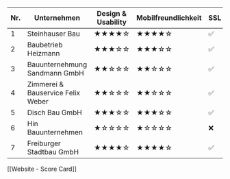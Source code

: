 | Nr. | Unternehmen                       | Design & Usability | Mobilfreundlichkeit | SSL | Ladezeit | Inhaltstiefe | Interaktivität |
| --- | --------------------------------- | ------------------ | ------------------- | --- | -------- | ------------ | -------------- |
| 1   | Steinhauser Bau                   | ★★★★☆              | ★★★★☆               | ✅   | Schnell  | Hoch         | Hoch           |
| 2   | Baubetrieb Heizmann               | ★★★☆☆              | ★★★☆☆               | ✅   | Mittel   | Mittel       | Mittel         |
| 3   | Bauunternehmung Sandmann GmbH     | ★★☆☆☆              | ★★☆☆☆               | ✅   | Mittel   | Niedrig      | Niedrig        |
| 4   | Zimmerei & Bauservice Felix Weber | ★★☆☆☆              | ★★☆☆☆               | ✅   | Langsam  | Niedrig      | Niedrig        |
| 5   | Disch Bau GmbH                    | ★★★☆☆              | ★★★☆☆               | ✅   | Schnell  | Hoch         | Hoch           |
| 6   | Hin Bauunternehmen                | ★☆☆☆☆              | ★☆☆☆☆               | ❌   | Langsam  | Niedrig      | Niedrig        |
| 7   | Freiburger Stadtbau GmbH          | ★★★★☆              | ★★★★☆               | ✅   | Schnell  | Hoch         | Hoch           |


[[Website - Score Card]]